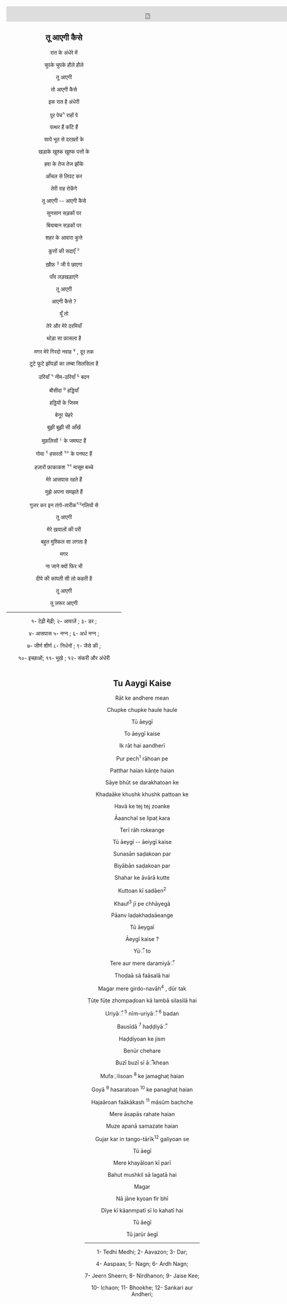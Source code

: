 <iframe src="https://archive.org/embed/fikrKeParinde/02_meraSaya.mp3" width="750" height="40" frameborder="0" webkitallowfullscreen="true" mozallowfullscreen="true" allowfullscreen></iframe>

<div style="float:left; width:300;" align=center>
<h2>तू आएगी कैसे </h2>

रात  के अंधेरे में

चुपके चुपके हौले हौले

तू आएगी

तो  आएगी कैसे

इक रात है अंधेरी

पुर पेच<sup>१</sup> राहों पे

पत्थर हैं काँटे हैं

साये भूत से दरख़्तों के

खड़ाके खुश्क खुश्क पत्तों के

हवा के तेज तेज झोंके

आँचल से लिपट कर

तेरी राह रोकेंगे

तू आएगी -- आएगी कैसे

सुनसान सड़कों पर

बियाबान सड़कों पर

शहर के आवारा कुत्ते

कुत्तों की सदाएँ <sup>२</sup>

ख़ौफ़ <sup>३</sup>  जी पे छाएगा  

पाँव लड़खड़ाएंगे

तू आएग़ी

आएगी कैसे ?

यूँ तो

तेरे और मेरे दरमियाँ

थोड़ा सा फ़ासला है

मगर मेरे गिरदो नवाह <sup>४</sup> , दूर तक

टूटे फूटे झोंपड़ों का लम्बा सिलसिला है

उरियाँ <sup>५</sup>  नीम-उरियाँ <sup>६</sup>    बदन

बौसीदा <sup>७</sup> हड्डियाँ

हड्डियों के जिस्म

बेनूर चेहरे

बुझी बुझी सी आँखें

मुफ़लिसों <sup>८</sup> के जमघट हैं

गोया <sup>९</sup> हसरतों <sup>१०</sup> के पनघट हैं

हज़ारों फ़ाकाकश <sup>११</sup> मासूम बच्चे

मेरे आसपास रहते हैं

मुझे अपना समझते हैं

गुजर कर इन तंग़ो-तारीक<sup>१२</sup>गलियों से

तू आएगी

मेरे ख़यालों की परी

बहुत मुश्किल सा लगता है

मगर

ना जाने क्यों फिर भी

दीये की कांपती सी लो कहती है

तू आएगी

तू ज़रूर आएगी

----

१- टेढ़ी मेढ़ी; २- आवाज़ें ; ३- डर ;

४- आसपास ५- नग्न ; ६- अर्ध नग्न ;

७- जीर्ण शीर्ण ८- निर्धनों ; ९- जैसे की ;

१०- इच्छाओं; ११- भूखे ; १२- संकरी और अंधेरी

</div>

<div style="float:right; width:300;" align=center>
<h2>Tu Aaygi Kaise</h2>

Rāt ke andhere mean

Chupke chupke haule haule

Tū āeygī

To āeygī kaise

Ik rāt hai aandherī

Pur pech<sup>1</sup> rāhoan pe

Patthar haian kānṭe haian

Sāye bhūt se darakhatoan ke

Khaḍaāke khushk khushk pattoan ke

Havā ke tej tej zoanke

Āaanchal se lipaṭ kara

Terī rāh rokeange

Tū āeygī -- āeiygī kaise

Sunasān saḍakoan par

Biyābān saḍakoan par

Shahar ke āvārā kutte

Kuttoan kī sadāen<sup>2</sup>

Khauf<sup>3</sup>  jī pe chhāyegā

Pāanv laḍakhaḍaāeange

Tū āeygaī

Āeygī kaise ?

Yūँ to

Tere aur mere daramiyāँ

Thoḍaā sā faāsalā hai

Magar mere girdo-navāh<sup>4</sup>  , dūr tak

Ṭūṭe fūṭe zhompaḍoan kā lambā silasilā hai

Uriyāँ <sup>5</sup> nīm-uriyāँ <sup>6</sup> badan

Bausīdā <sup>7</sup> haḍḍiyāँ

Haḍḍiyoan ke jism

Benūr chehare

Buzī buzī sī āँkhean

Mufa़lisoan <sup>8</sup> ke jamaghaṭ haian

Goyā <sup>9</sup> hasaratoan <sup>10</sup> ke panaghaṭ haian

Hajaāroan faākākash <sup>11</sup> māsūm bachche

Mere āsapās rahate haian

Muze apanā samazate haian

Gujar kar in tango-tārīk<sup>12</sup> galiyoan se

Tū āegī

Mere khayāloan kī parī

Bahut mushkil sā lagatā hai

Magar

Nā jāne kyoan fir bhī

Dīye kī kāanmpatī sī lo kahatī hai

Tū āegī

Tū jarūr āegī

---
1- Tedhi Medhi; 2- Aavazon; 3- Dar;

4- Aaspaas; 5- Nagn; 6- Ardh Nagn;

7- Jeern Sheern; 8- Nirdhanon; 9- Jaise Kee;

10- Ichaon; 11- Bhookhe; 12- Sankari aur Andheri;

</div>
